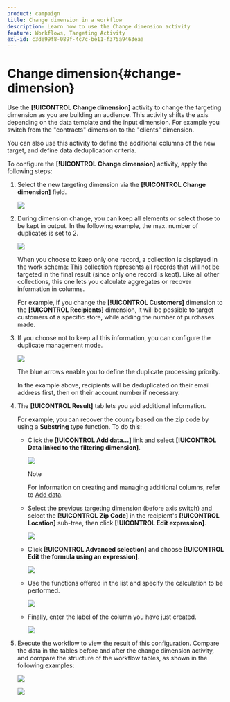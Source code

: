 ```yaml
---
product: campaign
title: Change dimension in a workflow
description: Learn how to use the Change dimension activity
feature: Workflows, Targeting Activity
exl-id: c3de99f8-089f-4c7c-be11-f375a9463eaa
---
```

# Change dimension{#change-dimension}

Use the **[!UICONTROL Change dimension]** activity to change the targeting dimension as you are building an audience. This activity shifts the axis depending on the data template and the input dimension. For example you switch from the "contracts" dimension to the "clients" dimension.

You can also use this activity to define the additional columns of the new target, and define data deduplication criteria.

To configure the **[!UICONTROL Change dimension]** activity, apply the following steps:

1. Select the new targeting dimension via the **[!UICONTROL Change dimension]** field.

   ![](assets/s_user_change_dimension_param1.png)

1. During dimension change, you can keep all elements or select those to be kept in output. In the following example, the max. number of duplicates is set to 2.

   ![](assets/s_user_change_dimension_limit.png)

   When you choose to keep only one record, a collection is displayed in the work schema: This collection represents all records that will not be targeted in the final result (since only one record is kept). Like all other collections, this one lets you calculate aggregates or recover information in columns.

   For example, if you change the **[!UICONTROL Customers]** dimension to the **[!UICONTROL Recipients]** dimension, it will be possible to target customers of a specific store, while adding the number of purchases made.

1. If you choose not to keep all this information, you can configure the duplicate management mode.

   ![](assets/s_user_change_dimension_param2.png)

   The blue arrows enable you to define the duplicate processing priority.

   In the example above, recipients will be deduplicated on their email address first, then on their account number if necessary.

1. The **[!UICONTROL Result]** tab lets you add additional information.

   For example, you can recover the county based on the zip code by using a **Substring** type function. To do this:

    * Click the **[!UICONTROL Add data...]** link and select **[!UICONTROL Data linked to the filtering dimension]**.
    
      ![](assets/wf_change-dimension_sample_01.png)

      >[!NOTE]
      >
      >For information on creating and managing additional columns, refer to [Add data](query.md#add-data).

    * Select the previous targeting dimension (before axis switch) and select the **[!UICONTROL Zip Code]** in the recipient's **[!UICONTROL Location]** sub-tree, then click **[!UICONTROL Edit expression]**.
    
      ![](assets/wf_change-dimension_sample_02.png)

    * Click **[!UICONTROL Advanced selection]** and choose **[!UICONTROL Edit the formula using an expression]**.
    
      ![](assets/wf_change-dimension_sample_03.png)

    * Use the functions offered in the list and specify the calculation to be performed.
    
      ![](assets/wf_change-dimension_sample_04.png)

    * Finally, enter the label of the column you have just created.
    
      ![](assets/wf_change-dimension_sample_05.png)

1. Execute the workflow to view the result of this configuration. Compare the data in the tables before and after the change dimension activity, and compare the structure of the workflow tables, as shown in the following examples:

   ![](assets/wf_change-dimension_sample_06.png)

   ![](assets/wf_change-dimension_sample_07.png)
